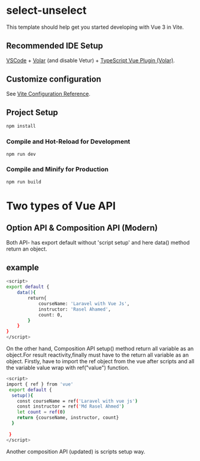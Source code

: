 # select-unselect

This template should help get you started developing with Vue 3 in Vite.

## Recommended IDE Setup

[VSCode](https://code.visualstudio.com/) + [Volar](https://marketplace.visualstudio.com/items?itemName=Vue.volar) (and disable Vetur) + [TypeScript Vue Plugin (Volar)](https://marketplace.visualstudio.com/items?itemName=Vue.vscode-typescript-vue-plugin).

## Customize configuration

See [Vite Configuration Reference](https://vitejs.dev/config/).

## Project Setup

```sh
npm install
```

### Compile and Hot-Reload for Development

```sh
npm run dev
```

### Compile and Minify for Production

```sh
npm run build
```
# Two types of Vue API
 ## Option API & Composition API (Modern)
Both API-  has export default without 'script setup' and here data() method return an object. 
  ## example 
```sh 
<script>
export default {
    data(){
        return{
            courseName: 'Laravel with Vue Js',
            instructor: 'Rasel Ahamed',
            count: 0,
        }
    }
}
</script>
```
On the other hand, Composition API setup() method return all variable as an object.For result reactivity,finally must have to the return all variable as an object. 
Firstly, have to import the ref object from the vue  after scripts and all the variable value wrap with ref("value") function.
```sh
<script>
import { ref } from 'vue'
 export default {
  setup(){
    const courseName = ref('Laravel with vue js')
    const instructor = ref('Md Rasel Ahmed')
    let count = ref(0)
    return {courseName, instructor, count}
  }
  
 }
</script>
```
Another composition API (updated) is scripts setup way. <script setup> it’s easy to use and reduce the code. Just import the ref object and wrap the variable value into ref(”value”) and it’s no need to return for reactivity and no need to export default.

```sh
<!-- -->
<script setup>
import { ref } from 'vue';
    const courseName = ref('Laravel with vue js')
    const instructor = ref('Md Rasel Ahmed')
    let count = ref(0)
</script>
```
## template
```sh
<template>
  <div class="text-center" > 
    <h2 class="text-xl font-semibold py-5">Course Name: {{ courseName   }}</h2>
    <p class="text-2xl">Instructor: {{ instructor }}</p>
    <button @click="count++" class="text-3xl font-bold inline py-2 px-4 bg-gray-200 shadow">+</button>
        <h1 class="font-bold text-3xl">Count Number: {{ count }}</h1>
    <button v-if="count > 0" @click="count--" class="text-3xl font-bold inline py-2 px-4 bg-gray-300 shadow">-</button>
  </div>
</template>
```